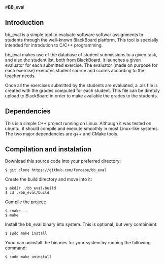 #**BB_eval**

## Introduction
bb_eval is a simple tool to evaluate software softwar assignments to students through the well-known BlackBoard platform. This tool is specially intended for introdution to C/C++ programming. 

bb_eval makes use of the database of student submissions to a given task, and also the student list, both from BlackBoard. It launches a given evaluator for each submitted exercise. The evaluator (made on purpose for each exercise) executes student source and scores according to the teacher needs.  

Once all the exercises submitted by the students are evaluated, a .xls file is created with the grades computed for each student. This file can be diretcly upload to BlackBoard in order to make available the grades to the students.

## Dependencies
This is a simple C++ project running on Linux. Although it was tested on ubuntu, it should compile and execute smoothly in most Linux-like systems. The two major dependencies are g++ and CMake tools.

## Compilation and instalation
Download this source code into your preferred directory:
```
$ git clone https://github.com/fercabe/bb_eval
```
Create the build directory and move into it:
```
$ mkdir ./bb_eval/build
$ cd ./bb_eval/build
```
Compile the project:
```
$ cmake ..
$ make
```
Install the bb_eval binary into system. This is optional, but very combinient:
```
$ sudo make install
```
Yoou can uninstall the binaries for your system by running the following command:
```
$ sudo make uninstall
```
